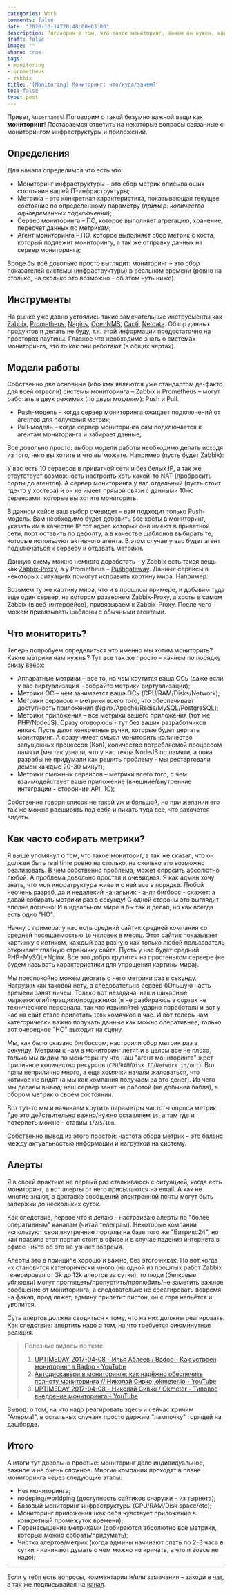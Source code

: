 ```yaml
---
categories: Work
comments: false
date: "2020-10-14T20:48:00+03:00"
description: Поговорим о том, что такое мониторинг, зачем он нужен, как его готовить.
draft: false
image: ""
share: true
tags:
- monitoring
- prometheus
- zabbix
title: '[Monitoring] Мониторинг: что/куда/зачем?'
toc: false
type: post
---
```


Привет, `%username%`! Поговорим о такой безумно важной вещи как **мониторинг**! Постараемся ответить на некоторые вопросы связанные с мониторингом инфраструктуры и приложений.

## Определения

Для начала определимся что есть что:

- Мониторинг инфраструктуры – это сбор метрик описывающих состояние вашей IT-инфраструктуры;
- Метрика – это конкретная характеристика, показывающая текущее состояние по определенному параметру (*пример: количество одновременных подключений*);
- Сервер мониторинга – ПО, которое выполняет агрегацию, хранение, пересчет данных по метрикам;
- Агент мониторинга – ПО, которое выполняет сбор метрик с хоста, который подлежит мониторингу, а так же отправку данных на сервер мониторинга;

Вроде бы всё довольно просто выглядит: мониторинг – это сбор показателей системы (инфраструктуры) в реальном времени (ровно на столько, на сколько это возможно - об этом чуть ниже).

## Инструменты

На рынке уже давно устоялись такие замечательные инструементы как [Zabbix](https://zabbix.com), [Prometheus](https://prometheus.io), [Nagios](https://www.nagios.org/), [OpenNMS](https://www.opennms.org/en), [Cacti](https://www.cacti.net/), [Netdata](https://github.com/netdata/netdata). Обзор данных продуктов я делать не буду, т.к. этой информации предостаточно на просторах паутины. Главное что необходимо знать о системах мониторинга, это то как они работают (в общих чертах).

## Модели работы

Собственно две основные (ибо кмк являются уже стандартом де-факто для всей отрасли) системы мониторинга – Zabbix и Prometheus – могут работать в двух режимах (по двум моделям): Push и Pull.

- Push-модель – когда сервер мониторинга ожидает подключений от агентов для получения метрик;
- Pull-модель – когда сервер мониторинга сам подключается к агентам мониторинга и забирает данные;

Все довольно просто: выбор модели работы необходимо делать исходя из того, чего вы хотите и что вы можете. Например (пусть будет Zabbix):

У вас есть 10 серверов в приватной сети и без белых IP, а так же отсутствует возможность настроить хоть какой-то NAT (пробросить порты до агентов). А сервер мониторинга у вас отдельный (пусть стоит где-то у хостера) и он не имеет прямой связи с данными 10-ю серверами, которые вы хотите мониторить.

В данном кейсе ваш выбор очевидет – вам подходит только Push-модель. Вам необходимо будет добавить все хосты в мониторинг, указать им в качестве IP тот адрес который они имеют в приватной сети, порт оставить по дефолту, а в качестве шаблонов выбирать те, которые используют активного агента. В этом случае у вас будет агент подключаться к серверу и отдавать метрики.

Данную схему можно немного доработать – у Zabbix есть такая вещь как [Zabbix-Proxy](https://www.zabbix.com/documentation/current/ru/manual/concepts/proxy), а у Prometheus – [Pushgateway](https://github.com/prometheus/pushgateway/blob/master/README.md). Данные сервисы в некоторых ситуациях помогут исправить картину мира. Например:

Возьмем ту же картину мира, что и в прошлом примере, и добавим туда еще один сервер, на котором развернем Zabbix-Proxy, а хосты в самом Zabbix (в веб-интерфейсе), привязываем к Zabbix-Proxy. После чего можем привязывать шаблоны с обычными агентами.

## Что мониторить?

Теперь попробуем определиться что именно мы хотим мониторить? Какие метрики нам нужны? Тут все так же просто – начнем по порядку снизу вверх:

- Аппаратные метрики – все то, на чем крутится ваша ОСь (даже если у вас виртуализация – собрайте метрики виртуализации);
- Метрики ОС – чем занимается ваша ОСь (CPU/RAM/Disks/Network);
- Метрики сервисов – метрики всего того, что обеспечивает доступность приложения (Nginx/Apache/Redis/MySQL/PostgreSQL);
- Метрики приложения – все метрики вашего приложения (тот же PHP/NodeJS). Сразу оговорюсь - тут без ваших разработчиков никак. Пусть дают конкретные ручки, которые будет дергать мониторинг. А сразу имеет смысл мониторить количество запущенных процессов (Кэп), количество потребляемой процессом памяти (мы так узнали, что у нас текла NodeJS по памяти, а пока разрабы не придумали как решить проблему - мы рестартовали демон каждые 20-30 минут);
- Метрики смежных сервисов – метрики всего того, с чем взаимодействует ваше приложение (внешние/внутренние интеграции - сторонние API, 1C);

Собственно говоря список не такой уж и большой, но при желании его так же можно расширять под себя и пихать туда всё, что захочется видеть.

## Как часто собирать метрики?

Я выше упомянул о том, что такое мониториг, а так же сказал, что он должен быть real time ровно на столько, на сколько это возможно реализовать. В чем собственно проблема, может спросить абсолютно любой. А проблема довольно простая и очевидная. Я как админ хочу знать, что моя инфратруктура жива и с ней все в порядке. Любой неочень разраб, да и недалекий начальник - а-ля бигбосс - скажет: а давай собирать метрики раз в секунду! С одной стороны это выглядит вполне логично! И в идеальном мире я бы так и делал, но как всегда есть одно "НО".

Начну с примера: у нас есть средний сайтик средней компании со средней посещаемостью `10` человек в месяц. Этот сайтик показывает картинку с котиком, каждый раз разную как только любой пользователь открывает главную страничку сайта. Пусть у нас будет средний PHP+MySQL+Nginx. Все это добро крутится на простеньком сервере (не будем называть характеристики для упрощения картины мира).

Мы преспокойно можем дергать с него метрики раз в секунду. Нагрузки как таковой нету, а следовательно сервер бОльшую часть времени занят ничем. Только вот незадача: наши шикарные маркетологи/пиращики/продажники (я не разбираюсь в сортах не технического персонала, так что извиняйте) ударно поработали и вот у нас на сайт стало прилетать `100k` хомячков в час. И вот теперь нам категорически важно получать данные как можно оперативнее, только вот очередное "НО" выходит на сцену.

Мы, как было сказано бигбоссом, настроили сбор метрик раз в секунду. Метрики к нам в мониторинг летят и в целом все не плохо, только мы видим по мониторингу что наш "агент мониторинга" жрет приличное количество ресурсов (`CPU`/`RAM`/`Disk IO`/`Network in/out`). Вот прям неприлично много, а еще хомячки начали жаловаться, что котиков не видят (а мы как компания получаем за это денег). Из чего мы делаем вывод: наш сервер занят не работой (не добычей бабла), а сбором метрик о своем состоянии.

Вот тут-то мы и начинаем крутить параметры частоты опроса метрик. Где это действительно важно/нужно оставляем `1s`, а там где и потерпеть можно – ставим `1`/`2`/`5`/`10m`.

Собственно вывод из этого простой: частота сбора метрик – это баланс между актуальностью информации и нагрузкой на систему.

## Алерты

Я в своей практике не первый раз сталкиваюсь с ситуацией, когда есть мониторинг, а вот алерты от него присылаются на email. А как не многие знают, в доставке сообщений электронной почты могут быть задержки до нескольких суток.

Как следствие, первое что я делаю – настраиваю алерты по "более оперативным" каналам (читай телеграм). Некоторые компании используют свои внутренние порталы на базе того же "Битрикс24", но как правило этот портал стоит в офисе и в случае падения интернета в офисе никто об это не узнает вовремя.

Алерты это в принципе хорошо и важно, без этого никак. Но вот когда их становится категорически много (на одной из прошлых работ Zabbix генерировал от 3k до 12k алертов за сутки), то люди (белковые ублюдки) могут проглядеть/пропустить/пролюбить/не заметить важное сообщение от мониторинга, а следовательно не среагировать вовремя на факап, прод ляжет, админу прилетит пистон, он с горя напьётся и уволится.

Суть алертов должна сводиться к тому, что на них должны реагировать. Как следствие: алертить надо о том, на что требуется сиюминутная реакция.

> Полезные видосы по теме:
>
> 1. [UPTIMEDAY 2017-04-08 - Илья Аблеев / Badoo - Как устроен мониторинг в Badoo - YouTube](https://youtu.be/mPniWmQDcII)
> 2. [Автодискавери в мониторинге: как надёжно обеспечить полноту мониторинга // Николай Сивко, okmeter.io - YouTube](https://youtu.be/J4lwUbSDI-k)
> 3. [UPTIMEDAY 2017-04-08 - Николай Сивко / Okmeter - Типовое внедрение мониторинга - YouTube](https://youtu.be/btKYOueAAzc)

Вывод: о том, на что надо реагировать здесь и сейчас кричим "Алярма!", в остальных случаях просто держим "лампочку" горящей на дашборде.

## Итого

А итоги тут довольно простые: мониторинг дело индивидуальное, важное и не очень сложное. Многие компании проходят в плане мониторинга через следующие этапы:

- Нет мониторинга;
- nodeping/worldping (доступность сайтиков снаружи – из тырнета);
- Базовый мониторинг инфраструктуры (CPU/RAM/Disk space/etc);
- Мониторинг приложения (как себя чувствует приложение в конкретный промежуток времени);
- Перенасыщение метриками (собираются абсолютно все метрики, которые можно собрать/придумать);
- Чистка алертов/метрик (когда админы начинают спать по 2-3 часа в сутки - начинают думать о чем можно не кричать, а что и вовсе не надо);

---
Если у тебя есть вопросы, комментарии и/или замечания – заходи в [чат](https://ttttt.me/jtprogru_chat), а так же подписывайся на [канал](https://ttttt.me/jtprogru_channel).
